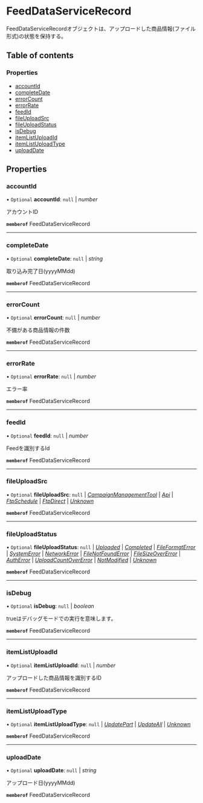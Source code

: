 # FeedDataServiceRecord


<div lang=\"ja\">FeedDataServiceRecordオブジェクトは、アップロードした商品情報(ファイル形式)の状態を保持する。</div> 

## Table of contents

### Properties

- [accountId](feeddataservicerecord.md#accountid)
- [completeDate](feeddataservicerecord.md#completedate)
- [errorCount](feeddataservicerecord.md#errorcount)
- [errorRate](feeddataservicerecord.md#errorrate)
- [feedId](feeddataservicerecord.md#feedid)
- [fileUploadSrc](feeddataservicerecord.md#fileuploadsrc)
- [fileUploadStatus](feeddataservicerecord.md#fileuploadstatus)
- [isDebug](feeddataservicerecord.md#isdebug)
- [itemListUploadId](feeddataservicerecord.md#itemlistuploadid)
- [itemListUploadType](feeddataservicerecord.md#itemlistuploadtype)
- [uploadDate](feeddataservicerecord.md#uploaddate)

## Properties

### accountId

• `Optional` **accountId**: ``null`` \| *number*

<div lang=\"ja\">アカウントID</div> 

**`memberof`** FeedDataServiceRecord

___

### completeDate

• `Optional` **completeDate**: ``null`` \| *string*

<div lang=\"ja\">取り込み完了日(yyyyMMdd)</div> 

**`memberof`** FeedDataServiceRecord

___

### errorCount

• `Optional` **errorCount**: ``null`` \| *number*

<div lang=\"ja\">不備がある商品情報の件数</div> 

**`memberof`** FeedDataServiceRecord

___

### errorRate

• `Optional` **errorRate**: ``null`` \| *number*

<div lang=\"ja\">エラー率</div> 

**`memberof`** FeedDataServiceRecord

___

### feedId

• `Optional` **feedId**: ``null`` \| *number*

<div lang=\"ja\">Feedを識別するId</div> 

**`memberof`** FeedDataServiceRecord

___

### fileUploadSrc

• `Optional` **fileUploadSrc**: ``null`` \| [*CampaignManagementTool*](./enums/feeddataservicefileuploadsrc.md#campaignmanagementtool) \| [*Api*](./enums/feeddataservicefileuploadsrc.md#api) \| [*FtpSchedule*](./enums/feeddataservicefileuploadsrc.md#ftpschedule) \| [*FtpDirect*](./enums/feeddataservicefileuploadsrc.md#ftpdirect) \| [*Unknown*](./enums/feeddataservicefileuploadsrc.md#unknown)

**`memberof`** FeedDataServiceRecord

___

### fileUploadStatus

• `Optional` **fileUploadStatus**: ``null`` \| [*Uploaded*](./enums/feeddataservicefileuploadstatus.md#uploaded) \| [*Completed*](./enums/feeddataservicefileuploadstatus.md#completed) \| [*FileFormatError*](./enums/feeddataservicefileuploadstatus.md#fileformaterror) \| [*SystemError*](./enums/feeddataservicefileuploadstatus.md#systemerror) \| [*NetworkError*](./enums/feeddataservicefileuploadstatus.md#networkerror) \| [*FileNotFoundError*](./enums/feeddataservicefileuploadstatus.md#filenotfounderror) \| [*FileSizeOverError*](./enums/feeddataservicefileuploadstatus.md#filesizeovererror) \| [*AuthError*](./enums/feeddataservicefileuploadstatus.md#autherror) \| [*UploadCountOverError*](./enums/feeddataservicefileuploadstatus.md#uploadcountovererror) \| [*NotModified*](./enums/feeddataservicefileuploadstatus.md#notmodified) \| [*Unknown*](./enums/feeddataservicefileuploadstatus.md#unknown)

**`memberof`** FeedDataServiceRecord

___

### isDebug

• `Optional` **isDebug**: ``null`` \| *boolean*

<div lang=\"ja\">trueはデバッグモードでの実行を意味します。</div> 

**`memberof`** FeedDataServiceRecord

___

### itemListUploadId

• `Optional` **itemListUploadId**: ``null`` \| *number*

<div lang=\"ja\">アップロードした商品情報を識別するID</div> 

**`memberof`** FeedDataServiceRecord

___

### itemListUploadType

• `Optional` **itemListUploadType**: ``null`` \| [*UpdatePart*](./enums/feeddataserviceitemlistuploadtype.md#updatepart) \| [*UpdateAll*](./enums/feeddataserviceitemlistuploadtype.md#updateall) \| [*Unknown*](./enums/feeddataserviceitemlistuploadtype.md#unknown)

**`memberof`** FeedDataServiceRecord

___

### uploadDate

• `Optional` **uploadDate**: ``null`` \| *string*

<div lang=\"ja\">アップロード日(yyyyMMdd)</div> 

**`memberof`** FeedDataServiceRecord
